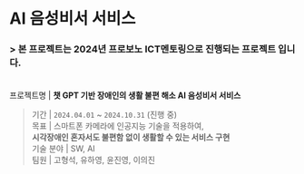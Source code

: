 # AI 음성비서 서비스

### > 본 프로젝트는 2024년 프로보노 ICT멘토링으로 진행되는 프로젝트 입니다.<br><br>

프로젝트명 | **챗 GPT 기반 장애인의 생활 불편 해소 AI 음성비서 서비스**
<br>

>  기간 | `2024.04.01` ~ `2024.10.31`  (진행 중)<br>
목표 | 스마트폰 카메라에 인공지능 기술을 적용하여, <br>
  **시각장애인 혼자서도 불편함 없이 생활할 수 있는 서비스 구현** <br>
기술  분야 |  SW, AI<br>
팀원 | 고형석, 유하영, 윤진영, 이의진<br>







<br><br><br><br><br>
